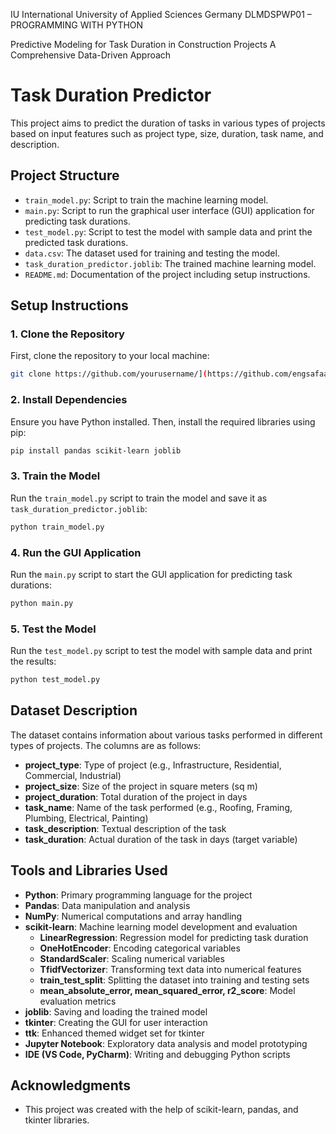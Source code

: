 IU International University of Applied Sciences Germany 
DLMDSPWP01 – PROGRAMMING WITH PYTHON

Predictive Modeling for Task Duration in Construction Projects
A Comprehensive Data-Driven Approach
# Task Duration Predictor

This project aims to predict the duration of tasks in various types of projects based on input features such as project type, size, duration, task name, and description.

## Project Structure

- `train_model.py`: Script to train the machine learning model.
- `main.py`: Script to run the graphical user interface (GUI) application for predicting task durations.
- `test_model.py`: Script to test the model with sample data and print the predicted task durations.
- `data.csv`: The dataset used for training and testing the model.
- `task_duration_predictor.joblib`: The trained machine learning model.
- `README.md`: Documentation of the project including setup instructions.

## Setup Instructions

### 1. Clone the Repository

First, clone the repository to your local machine:

```bash
git clone https://github.com/yourusername/](https://github.com/engsafaaj/task_duration_predictor_project.git)
```

### 2. Install Dependencies

Ensure you have Python installed. Then, install the required libraries using pip:

```bash
pip install pandas scikit-learn joblib
```

### 3. Train the Model

Run the `train_model.py` script to train the model and save it as `task_duration_predictor.joblib`:

```bash
python train_model.py
```

### 4. Run the GUI Application

Run the `main.py` script to start the GUI application for predicting task durations:

```bash
python main.py
```

### 5. Test the Model

Run the `test_model.py` script to test the model with sample data and print the results:

```bash
python test_model.py
```

## Dataset Description

The dataset contains information about various tasks performed in different types of projects. The columns are as follows:

- **project_type**: Type of project (e.g., Infrastructure, Residential, Commercial, Industrial)
- **project_size**: Size of the project in square meters (sq m)
- **project_duration**: Total duration of the project in days
- **task_name**: Name of the task performed (e.g., Roofing, Framing, Plumbing, Electrical, Painting)
- **task_description**: Textual description of the task
- **task_duration**: Actual duration of the task in days (target variable)

## Tools and Libraries Used

- **Python**: Primary programming language for the project
- **Pandas**: Data manipulation and analysis
- **NumPy**: Numerical computations and array handling
- **scikit-learn**: Machine learning model development and evaluation
  - **LinearRegression**: Regression model for predicting task duration
  - **OneHotEncoder**: Encoding categorical variables
  - **StandardScaler**: Scaling numerical variables
  - **TfidfVectorizer**: Transforming text data into numerical features
  - **train_test_split**: Splitting the dataset into training and testing sets
  - **mean_absolute_error, mean_squared_error, r2_score**: Model evaluation metrics
- **joblib**: Saving and loading the trained model
- **tkinter**: Creating the GUI for user interaction
- **ttk**: Enhanced themed widget set for tkinter
- **Jupyter Notebook**: Exploratory data analysis and model prototyping
- **IDE (VS Code, PyCharm)**: Writing and debugging Python scripts
## Acknowledgments

- This project was created with the help of scikit-learn, pandas, and tkinter libraries.
